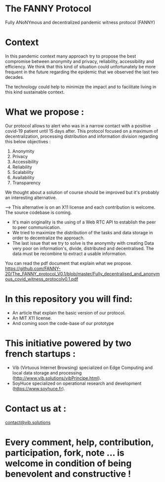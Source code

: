 # The FANNY Protocol
Fully ANoNYmous and decentralized pandemic witness protocol (FANNY)

# Context

In this pandemic context many approach try to propose the best compromise between anonymity and privacy, reliability, accessibility and efficiency. We think that this kind of situation could unfortunately be more frequent in the future regarding the epidemic that we observed the last two decades.

The technology could help to minimize the impact and to facilitate living in this kind sustainable context.

# What we propose :

Our  protocol allows to alert who was in a narrow contact with a positive covid-19 patient until 15 days after. This protocol focused on a maximum of decentralization,  processing distribution and information division regarding this below objectives :

1. Anonymity 
2. Privacy
3. Accessibility
4. Reliability
5. Scalability
6. Availability
7. Transparency

We thought about a solution of course should be improved but it's probably an interesting alternative.

--> This alternative is on an X11 license and each contribution is welcome. The source codebase is coming.

- It's main originality is the using of a Web RTC API to establish the peer to peer communication. 
- We tried to maximize the distribution of the tasks and data storage in order to decentralize the approach. 
- The last issue that we try to solve is the anonymity with creating Data very poor on information's, divide, distributed and decentralised. The data must be recombine to extract a usable information.

You can read the pdf document that explain what we propose.
https://github.com/FANNY-20/The_FANNY_protocol_V0.1/blob/master/Fully_decentralised_and_anonymous_covid_witness_protocolv0.1.pdf

# In this repository you will find:

- An article that explain the basic version of our protocol.
- An MIT X11 license.
- And coming soon the code-base of our prototype

# This initiative powered by two french startups :

- Vib (Virtuous Internet Browsing) specialized on Edge Computing and local data storage and processing (http://www.vib.solutions/vibPrincipe.html).
- SoyHuce specialized on operational research and development (https://www.soyhuce.fr).

# Contact us at :

 contact@vib.solutions
 
# Every comment, help, contribution, participation, fork, note ... is welcome in condition of being benevolent and constructive !
